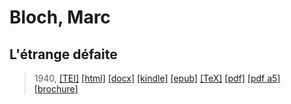 # Bloch, Marc
## L'étrange défaite

> 1940,  <a title="Source XML/TEI" class="mime48 tei" href="https://hurlus.github.io/tei/bloch1940_defaite.xml">[TEI]</a>  <a title="HTML une page" class="mime48 html" href="https://hurlus.github.io/bloch1940_defaite/bloch1940_defaite.html">[html]</a>  <a title="Bureautique (LibreOffice, MS.Word)" class="mime48 docx" href="https://hurlus.github.io/bloch1940_defaite/bloch1940_defaite.docx">[docx]</a>  <a title="Amazon.kindle" class="mime48 mobi" href="https://hurlus.github.io/bloch1940_defaite/bloch1940_defaite.mobi">[kindle]</a>  <a title="EPUB, pour liseuses et téléphones" class="mime48 epub" href="https://hurlus.github.io/bloch1940_defaite/bloch1940_defaite.epub">[epub]</a>  <a title="LaTeX" class="mime48 tex" href="https://hurlus.github.io/bloch1940_defaite/bloch1940_defaite.tex">[TeX]</a>  <a title="PDF à imprimer, A4 2 colonnes" class="mime48 pdf" href="https://hurlus.github.io/bloch1940_defaite/bloch1940_defaite.pdf">[pdf]</a>  <a title="PDF à lire, A5 une colonne" class="mime48 a5" href="https://hurlus.github.io/bloch1940_defaite/bloch1940_defaite_a5.pdf">[pdf a5]</a>  <a title="Brochure à agrafer, pdf imposé pour imprimante recto/verso" class="mime48 brochure" href="https://hurlus.github.io/bloch1940_defaite/bloch1940_defaite_brochure.pdf">[brochure]</a> 
